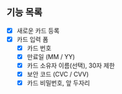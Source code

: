 ## 기능 목록

- [x] 새로운 카드 등록
- [x] 카드 입력 폼
  - [x] 카드 번호
  - [x] 만료일 (MM / YY)
  - [x] 카드 소유자 이름(선택), 30자 제한
  - [x] 보안 코드 (CVC / CVV)
  - [x] 카드 비밀번호, 앞 두자리
